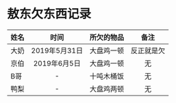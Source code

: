敖东欠东西记录
=======
姓名|时间|所欠的物品|备注
:--|:--:|:--:|:--:
大奶|2019年5月31日|大盘鸡一顿|反正就是欠
京伯|2019年6月5日|大盘鸡一顿|无
B哥|-|十吨木桶饭|无
鸭梨|-|大盘鸡两顿|无
